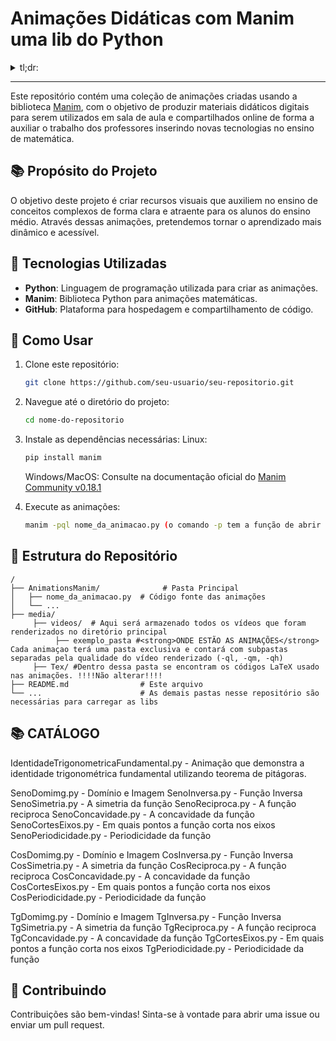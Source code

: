 # Animações Didáticas com Manim uma lib do Python
<details><summary> tl;dr:</summary>  To organizando as animações q to fazendo no manim em um lugar só, podem alterar, usar, vender, fazer o que quisere. Só mantenham a lib viva</details>

---
Este repositório contém uma coleção de animações criadas usando a biblioteca [Manim](https://github.com/3b1b/manim), com o objetivo de produzir materiais didáticos digitais para serem utilizados em sala de aula e compartilhados online de forma a auxiliar o trabalho dos professores inserindo novas tecnologias no ensino de matemática.  

## 📚 Propósito do Projeto

O objetivo deste projeto é criar recursos visuais que auxiliem no ensino de conceitos complexos de forma clara e atraente para os alunos do ensino médio. Através dessas animações, pretendemos tornar o aprendizado mais dinâmico e acessível.

## 🚀 Tecnologias Utilizadas

- **Python**: Linguagem de programação utilizada para criar as animações.
- **Manim**: Biblioteca Python para animações matemáticas.
- **GitHub**: Plataforma para hospedagem e compartilhamento de código.

## 🎯 Como Usar

1. Clone este repositório:
    ```bash
    git clone https://github.com/seu-usuario/seu-repositorio.git
    ```

2. Navegue até o diretório do projeto:
    ```bash
    cd nome-do-repositorio
    ```

3. Instale as dependências necessárias:
   Linux:
    ```bash
    pip install manim
    ```
    Windows/MacOS:
    Consulte na documentação oficial do [Manim Community v0.18.1](https://docs.manim.community/en/stable/installation.html)
    
5. Execute as animações:
    ```bash
    manim -pql nome_da_animacao.py (o comando -p tem a função de abrir o seu player de mídia. Caso queira rodar em alta 1080p e 60fps troque -pql para -pqh)
    ```

## 📂 Estrutura do Repositório

```plaintext
/
├── AnimationsManim/              # Pasta Principal
│   ├── nome_da_animacao.py  # Código fonte das animações
│   └── ...
├── media/
     ├── videos/  # Aqui será armazenado todos os vídeos que foram renderizados no diretório principal
          ├── exemplo_pasta #<strong>ONDE ESTÃO AS ANIMAÇÕES</strong> Cada animaçao terá uma pasta exclusiva e contará com subpastas separadas pela qualidade do vídeo renderizado (-ql, -qm, -qh)
     ├── Tex/ #Dentro dessa pasta se encontram os códigos LaTeX usado nas animações. !!!!Não alterar!!!!        
├── README.md                # Este arquivo
└── ...                      # As demais pastas nesse repositório são necessárias para carregar as libs
```

## 📚 CATÁLOGO 

IdentidadeTrigonometricaFundamental.py - Animação que demonstra a identidade trigonométrica fundamental utilizando teorema de pitágoras.

SenoDomimg.py - Domínio e Imagem 
SenoInversa.py - Função Inversa 
SenoSimetria.py - A simetria da função 
SenoReciproca.py - A função reciproca 
SenoConcavidade.py - A concavidade da função 
SenoCortesEixos.py - Em quais pontos a função corta nos eixos
SenoPeriodicidade.py - Periodicidade da função


CosDomimg.py - Domínio e Imagem 
CosInversa.py - Função Inversa 
CosSimetria.py - A simetria da função 
CosReciproca.py - A função reciproca 
CosConcavidade.py - A concavidade da função 
CosCortesEixos.py - Em quais pontos a função corta nos eixos
CosPeriodicidade.py - Periodicidade da função

TgDomimg.py - Domínio e Imagem 
TgInversa.py - Função Inversa 
TgSimetria.py - A simetria da função 
TgReciproca.py - A função reciproca 
TgConcavidade.py - A concavidade da função 
TgCortesEixos.py - Em quais pontos a função corta nos eixos
TgPeriodicidade.py - Periodicidade da função




## 🤝 Contribuindo
Contribuições são bem-vindas! Sinta-se à vontade para abrir uma issue ou enviar um pull request.
